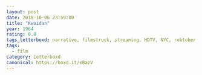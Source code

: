 ```yaml
---
layout: post 
date: 2018-10-06 23:59:00
title: "Kwaidan"
year: 1964
rating: 0.8
tags_letterboxd: narrative, filmstruck, streaming, HDTV, NYC, robtober
tags:
  - film
category: Letterboxd
canonical: https://boxd.it/xBazV
---
```


